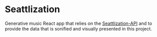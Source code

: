 # Seattlization
Generative music React app that relies on the [Seattlization-API](https://github.com/addisoncole/Seattlization-API "Seattlization-API") and to provide the data that is sonified and visually presented in this project.
